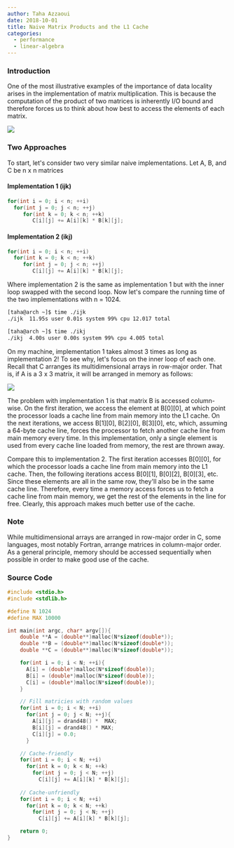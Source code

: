 ```yaml
---
author: Taha Azzaoui
date: 2018-10-01
title: Naive Matrix Products and the L1 Cache 
categories:
  - performance
  - linear-algebra
---
```


### Introduction

One of the most illustrative examples of the importance of data locality
arises in the implementation of matrix multiplication. This is because
the computation of the product of two matrices is inherently I/O bound
and therefore forces us to think about how best to access the elements
of each matrix.

![](/images/matrix-multiply.png)

### Two Approaches

To start, let's consider two very similar naive implementations. Let A,
B, and C be n x n matrices

#### Implementation 1 (ijk)
~~~c
for(int i = 0; i < n; ++i)  
  for(int j = 0; j < n; ++j)  
     for(int k = 0; k < n; ++k)
        C[i][j] += A[i][k] * B[k][j];  
~~~

#### Implementation 2 (ikj)
~~~c
for(int i = 0; i < n; ++i)  
  for(int k = 0; k < n; ++k)  
     for(int j = 0; j < n; ++j)
        C[i][j] += A[i][k] * B[k][j];  
~~~

Where implementation 2 is the same as implementation 1 but with the
inner loop swapped with the second loop. Now let's compare the running
time of the two implementations with n = 1024.

~~~bash
[taha@arch ~]$ time ./ijk
./ijk  11.95s user 0.01s system 99% cpu 12.017 total

[taha@arch ~]$ time ./ikj
./ikj  4.00s user 0.00s system 99% cpu 4.005 total
~~~

On my machine, implementation 1 takes almost 3 times as long as
implementation 2! To see why, let's focus on the inner loop of each
one. Recall that C arranges its multidimensional arrays in row-major
order. That is, if A is a 3 x 3 matrix, it will be arranged in memory as
follows:

![](/images/matrix-multiply-1.png)

The problem with implementation 1 is that matrix B is accessed
column-wise. On the first iteration, we access the element at
B\[0\]\[0\], at which point the processor loads a cache line from main
memory into the L1 cache. On the next iterations, we access B\[1\]\[0\],
B\[2\]\[0\], B\[3\]\[0\], etc, which, assuming a 64-byte cache line,
forces the processor to fetch another cache line from main memory every
time. In this implementation, only a single element is used from every
cache line loaded from memory, the rest are thrown away.

Compare this to implementation 2. The first iteration accesses
B\[0\]\[0\], for which the processor loads a cache line from main memory
into the L1 cache. Then, the following iterations access B\[0\]\[1\],
B\[0\]\[2\], B\[0\]\[3\], etc. Since these elements are all in the same
row, they'll also be in the same cache line. Therefore, every time a
memory access forces us to fetch a cache line from main memory, we get
the rest of the elements in the line for free. Clearly, this approach
makes much better use of the cache.

### Note

While multidimensional arrays are arranged in row-major order in C, some
languages, most notably Fortran, arrange matrices in column-major order.
As a general principle, memory should be accessed sequentially when
possible in order to make good use of the cache.

### Source Code

~~~c
#include <stdio.h>
#include <stdlib.h>

#define N 1024
#define MAX 10000

int main(int argc, char* argv[]){
    double **A = (double**)malloc(N*sizeof(double*));
    double **B = (double**)malloc(N*sizeof(double*));
    double **C = (double**)malloc(N*sizeof(double*));

    for(int i = 0; i < N; ++i){
      A[i] = (double*)malloc(N*sizeof(double));
      B[i] = (double*)malloc(N*sizeof(double));
      C[i] = (double*)malloc(N*sizeof(double));
    }

    // Fill matricies with random values
    for(int i = 0; i < N; ++i)
      for(int j = 0; j < N; ++j){
        A[i][j] = drand48() *  MAX;
        B[i][j] = drand48() * MAX;
        C[i][j] = 0.0;
      }

    // Cache-friendly
    for(int i = 0; i < N; ++i)
      for(int k = 0; k < N; ++k)
        for(int j = 0; j < N; ++j)
          C[i][j] += A[i][k] * B[k][j];
    
    // Cache-unfriendly
    for(int i = 0; i < N; ++i)
      for(int k = 0; k < N; ++k)
        for(int j = 0; j < N; ++j)
          C[i][j] += A[i][k] * B[k][j];

    return 0;
}
~~~
